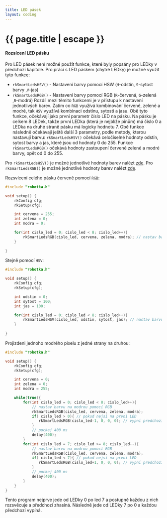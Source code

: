 ```yaml
---
title: LED pásek
layout: coding
---
```


# {{ page.title | escape }}

#### Rozsícení LED pásku
Pro LED pásek není možné použít funkce, které byly popsány pro LEDky v předchozí kapitole. Pro práci s LED páskem (chytré LEDky) je možné využít tyto funkce:  
- `rkSmartLedsHSV()` - Nastavení barvy pomocí HSW (`H`-odstín, `S`-sytost barvy ,`V`-jas)
- `rkSmartLedsRGB()` - Nastavení barvy pomocí RGB (`R`-červená, `G`-zelená ,`B`-modrá)
Rozdíl mezi těmito funkcemi je v přístupu k nastavení jednotlivých barev. Zatím co `RGB` využívá kombinování červené, zelené a modré, tak `HSV` využívá kombinaci odstínu, sytosti a jasu. Obě tyto funkce, očekávají jako první parametr číslo LED na pásku. Na pásku je celkem 8 LEDek, takže první LEDka (která je nejblíže pinům) má číslo 0 a LEDka na druhé straně pásku má logicky hodnotu 7. Obě funkce následně očekávají ještě další 3 parametry, podle metody, kterou nastavují barvu: `rkSmartLedsHSV()` očekává celočíselné hodnoty odstín, sytost barvy a jas, které jsou od hodnoty 0 do 255. Funkce `rkSmartLedsRGB()` očekává hodnoty zastoupení červené zelené a modré barvy, opět od 0 do 255.

Pro `rkSmartLedsHSV()` je možné jednotlivé hodnoty barev nalézt <a href="https://alloyui.com/examples/color-picker/hsv.html">zde</a>.
Pro `rkSmartLedsRGB()` je možné jednotlivé hodnoty barev nalézt <a href="https://htmlcolorcodes.com/">zde</a>.

Rozsvícení celého pásku červeně pomocí `RGB`:
```cpp
#include "robotka.h"

void setup() {
    rkConfig cfg;
    rkSetup(cfg);

    int cervena = 255;
    int zelena = 0;
    int modra = 0;

    for(int cislo_led = 0; cislo_led < 8; cislo_led++){
        rkSmartLedsRGB(cislo_led, cervena, zelena, modra); // nastav barvu na cervenou 
    }
    
}
```

Stejně pomocí `HSV`:
```cpp
#include "robotka.h"

void setup() {
    rkConfig cfg;
    rkSetup(cfg);

    int odstin = 0;
    int sytost = 100;
    int jas = 100;

    for(int cislo_led = 0; cislo_led < 8; cislo_led++){
        rkSmartLedsHSV(cislo_led, odstin, sytost, jas); // nastav barvu na cervenou 
    }
    
}
```

Projizdeni jednoho modrého pixelu z jedné strany na druhou:
```cpp
#include "robotka.h"

void setup() {
    rkConfig cfg;
    rkSetup(cfg);

    int cervena = 0;
    int zelena = 0;
    int modra = 255;

    while(true){
        for(int cislo_led = 0; cislo_led < 8; cislo_led++){
            // nastav barvu na modrou pomocí RGB 
            rkSmartLedsRGB(cislo_led, cervena, zelena, modra);
            if( cislo_led > 0){ // pokud nejsi na prvni LED
               rkSmartLedsRGB(cislo_led-1, 0, 0, 0); // vypni predchozi LED
            }
            // pockej 400 ms
            delay(400);
        }
        for(int cislo_led = 7; cislo_led >= 8; cislo_led--){
            // nastav barvu na modrou pomocí RGB 
            rkSmartLedsRGB(cislo_led, cervena, zelena, modra);
            if( cislo_led < 7){ // pokud nejsi na prvni LED
               rkSmartLedsRGB(cislo_led+1, 0, 0, 0); // vypni predchozi LED
            }
            // pockej 400 ms
            delay(400);
        }
    }
}
```
Tento program nejprve jede od LEDky 0 po led 7 a postupně každou z nich rozsvěcuje a předchozí zhasíná. Následně jede od LEDky 7 po 0 a každou předchozí vypíná. 
